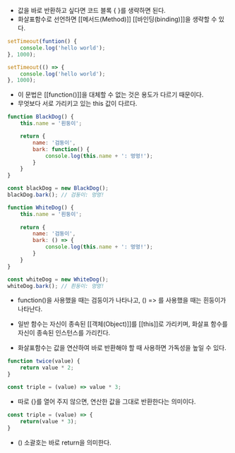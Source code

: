 - 값을 바로 반환하고 싶다면 코드 블록 { }를 생략하면 된다.
- 화살표함수로 선언하면 [[메서드(Method)]] [[바인딩(binding)]]을 생략할 수 있다.

```jsx
setTimeout(funtion() {
	console.log('hello world');
}, 1000);
```



```jsx
setTimeout(() => {
	console.log('hello world');
}, 1000);
```

- 이 문법은 [[function()]]을 대체할 수 없는 것은 용도가 다르기 때문이다. 
- 무엇보다 서로 가리키고 있는 this 값이 다르다.

```jsx
function BlackDog() {
	this.name = '흰둥이';

	return {
		name: '검둥이',
		bark: function() {
			console.log(this.name + ': 멍멍!');
		}
	}
}

const blackDog = new BlackDog();
blackDog.bark(); // 검둥이: 멍멍!

function WhiteDog() {
	this.name = '흰둥이';
	
	return {
		name: '검둥이',
		bark: () => {
			console.log(this.name + ': 멍멍!');
		}
	}
}

const whiteDog = new WhiteDog();
whiteDog.bark(); // 흰둥이: 멍멍!
```

- function()을 사용했을 때는 검둥이가 나타나고, () => 를 사용했을 때는 흰둥이가 나타난다. 
- 일반 함수는 자신이 종속된 [[객체(Object)]]를 [[this]]로 가리키며, 화살표 함수를 자신이 종속된 인스턴스를 가리킨다.


- 화살표함수는 값을 연산하여 바로 반환해야 할 때 사용하면 가독성을 높일 수 있다.

```jsx
function twice(value) {
	return value * 2;
}

const triple = (value) => value * 3;
```

- 따로 {}를 열어 주지 않으면, 연산한 값을 그대로 반환한다는 의미이다.

```js
const triple = (value) => {
	return(value * 3);
}
```
- () 소괄호는 바로 return을 의미한다.